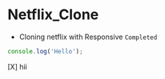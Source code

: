 # Netflix_Clone

- Cloning netflix with Responsive
`Completed`

```js
console.log('Hello');
```
[X] hii
